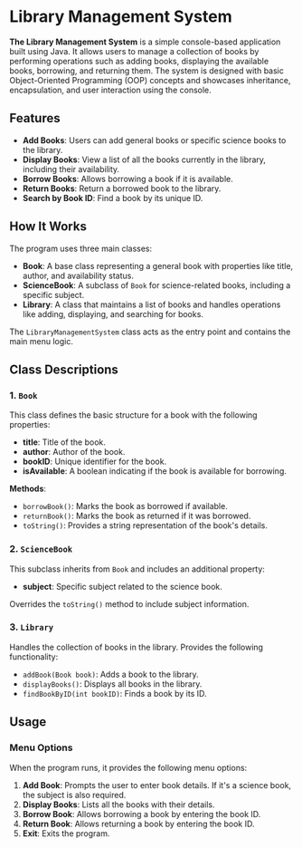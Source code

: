 # Library Management System

**The Library Management System** is a simple console-based application built using Java. It allows users to manage a collection of books by performing operations such as adding books, displaying the available books, borrowing, and returning them. The system is designed with basic Object-Oriented Programming (OOP) concepts and showcases inheritance, encapsulation, and user interaction using the console.
## Features

- **Add Books**: Users can add general books or specific science books to the library.
- **Display Books**: View a list of all the books currently in the library, including their availability.
- **Borrow Books**: Allows borrowing a book if it is available.
- **Return Books**: Return a borrowed book to the library.
- **Search by Book ID**: Find a book by its unique ID.

## How It Works

The program uses three main classes:
- **Book**: A base class representing a general book with properties like title, author, and availability status.
- **ScienceBook**: A subclass of `Book` for science-related books, including a specific subject.
- **Library**: A class that maintains a list of books and handles operations like adding, displaying, and searching for books.
  
The `LibraryManagementSystem` class acts as the entry point and contains the main menu logic.

## Class Descriptions

### 1. `Book`
This class defines the basic structure for a book with the following properties:
- **title**: Title of the book.
- **author**: Author of the book.
- **bookID**: Unique identifier for the book.
- **isAvailable**: A boolean indicating if the book is available for borrowing.

**Methods**:
- `borrowBook()`: Marks the book as borrowed if available.
- `returnBook()`: Marks the book as returned if it was borrowed.
- `toString()`: Provides a string representation of the book's details.

### 2. `ScienceBook`
This subclass inherits from `Book` and includes an additional property:
- **subject**: Specific subject related to the science book.

Overrides the `toString()` method to include subject information.

### 3. `Library`
Handles the collection of books in the library. Provides the following functionality:
- `addBook(Book book)`: Adds a book to the library.
- `displayBooks()`: Displays all books in the library.
- `findBookByID(int bookID)`: Finds a book by its ID.

## Usage

### Menu Options
When the program runs, it provides the following menu options:
1. **Add Book**: Prompts the user to enter book details. If it's a science book, the subject is also required.
2. **Display Books**: Lists all the books with their details.
3. **Borrow Book**: Allows borrowing a book by entering the book ID.
4. **Return Book**: Allows returning a book by entering the book ID.
5. **Exit**: Exits the program.

